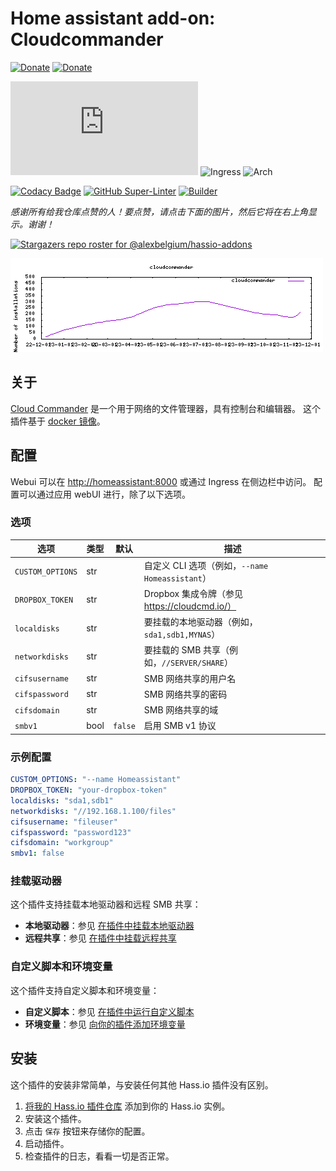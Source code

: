 # Home assistant add-on: Cloudcommander

[![Donate][donation-badge]](https://www.buymeacoffee.com/alexbelgium)
[![Donate][paypal-badge]](https://www.paypal.com/donate/?hosted_button_id=DZFULJZTP3UQA)

![Version](https://img.shields.io/badge/dynamic/json?label=版本&query=%24.version&url=https%3A%2F%2Fraw.githubusercontent.com%2Falexbelgium%2Fhassio-addons%2Fmaster%2Fcloudcommander%2Fconfig.json)
![Ingress](https://img.shields.io/badge/dynamic/json?label=Ingress&query=%24.ingress&url=https%3A%2F%2Fraw.githubusercontent.com%2Falexbelgium%2Fhassio-addons%2Fmaster%2Fcloudcommander%2Fconfig.json)
![Arch](https://img.shields.io/badge/dynamic/json?color=success&label=Arch&query=%24.arch&url=https%3A%2F%2Fraw.githubusercontent.com%2Falexbelgium%2Fhassio-addons%2Fmaster%2Fcloudcommander%2Fconfig.json)

[![Codacy Badge](https://app.codacy.com/project/badge/Grade/9c6cf10bdbba45ecb202d7f579b5be0e)](https://www.codacy.com/gh/alexbelgium/hassio-addons/dashboard?utm_source=github.com&utm_medium=referral&utm_content=alexbelgium/hassio-addons&utm_campaign=Badge_Grade)
[![GitHub Super-Linter](https://img.shields.io/github/actions/workflow/status/alexbelgium/hassio-addons/weekly-supelinter.yaml?label=Lint%20code%20base)](https://github.com/alexbelgium/hassio-addons/actions/workflows/weekly-supelinter.yaml)
[![Builder](https://img.shields.io/github/actions/workflow/status/alexbelgium/hassio-addons/onpush_builder.yaml?label=Builder)](https://github.com/alexbelgium/hassio-addons/actions/workflows/onpush_builder.yaml)

[donation-badge]: https://img.shields.io/badge/Buy%20me%20a%20coffee%20(no%20paypal)-%23d32f2f?logo=buy-me-a-coffee&style=flat&logoColor=white
[paypal-badge]: https://img.shields.io/badge/Buy%20me%20a%20coffee%20with%20Paypal-0070BA?logo=paypal&style=flat&logoColor=white

_感谢所有给我仓库点赞的人！要点赞，请点击下面的图片，然后它将在右上角显示。谢谢！_

[![Stargazers repo roster for @alexbelgium/hassio-addons](https://raw.githubusercontent.com/alexbelgium/hassio-addons/master/.github/stars2.svg)](https://github.com/alexbelgium/hassio-addons/stargazers)

![下载趋势](https://raw.githubusercontent.com/alexbelgium/hassio-addons/master/cloudcommander/stats.png)

## 关于

[Cloud Commander](https://github.com/coderaiser/cloudcmd) 是一个用于网络的文件管理器，具有控制台和编辑器。
这个插件基于 [docker 镜像](https://hub.docker.com/r/coderaiser/cloudcmd)。

## 配置

Webui 可以在 <http://homeassistant:8000> 或通过 Ingress 在侧边栏中访问。
配置可以通过应用 webUI 进行，除了以下选项。

### 选项

| 选项 | 类型 | 默认 | 描述 |
|------|------|------|------|
| `CUSTOM_OPTIONS` | str | | 自定义 CLI 选项（例如，`--name Homeassistant`） |
| `DROPBOX_TOKEN` | str | | Dropbox 集成令牌（参见 https://cloudcmd.io/） |
| `localdisks` | str | | 要挂载的本地驱动器（例如，`sda1,sdb1,MYNAS`） |
| `networkdisks` | str | | 要挂载的 SMB 共享（例如，`//SERVER/SHARE`） |
| `cifsusername` | str | | SMB 网络共享的用户名 |
| `cifspassword` | str | | SMB 网络共享的密码 |
| `cifsdomain` | str | | SMB 网络共享的域 |
| `smbv1` | bool | `false` | 启用 SMB v1 协议 |

### 示例配置

```yaml
CUSTOM_OPTIONS: "--name Homeassistant"
DROPBOX_TOKEN: "your-dropbox-token"
localdisks: "sda1,sdb1"
networkdisks: "//192.168.1.100/files"
cifsusername: "fileuser"
cifspassword: "password123"
cifsdomain: "workgroup"
smbv1: false
```

### 挂载驱动器

这个插件支持挂载本地驱动器和远程 SMB 共享：

- **本地驱动器**：参见 [在插件中挂载本地驱动器](https://github.com/alexbelgium/hassio-addons/wiki/Mounting-Local-Drives-in-Addons)
- **远程共享**：参见 [在插件中挂载远程共享](https://github.com/alexbelgium/hassio-addons/wiki/Mounting-remote-shares-in-Addons)

### 自定义脚本和环境变量

这个插件支持自定义脚本和环境变量：

- **自定义脚本**：参见 [在插件中运行自定义脚本](https://github.com/alexbelgium/hassio-addons/wiki/Running-custom-scripts-in-Addons)
- **环境变量**：参见 [向你的插件添加环境变量](https://github.com/alexbelgium/hassio-addons/wiki/Add-Environment-variables-to-your-Addon)

## 安装

这个插件的安装非常简单，与安装任何其他 Hass.io 插件没有区别。

1. [将我的 Hass.io 插件仓库][repository] 添加到你的 Hass.io 实例。
1. 安装这个插件。
1. 点击 `保存` 按钮来存储你的配置。
1. 启动插件。
1. 检查插件的日志，看看一切是否正常。

[repository]: https://github.com/alexbelgium/hassio-addons